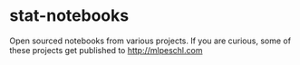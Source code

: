 # stat-notebooks

Open sourced notebooks from various projects. If you are curious, some of these projects get published to <http://mlpeschl.com>

